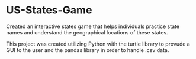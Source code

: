 # US-States-Game

Created an interactive states game that helps individuals practice state names and understand the geographical locations of these states.

This project was created utilizing Python with the turtle library to provude a GUI to the user and the pandas library in order to handle .csv data. 
